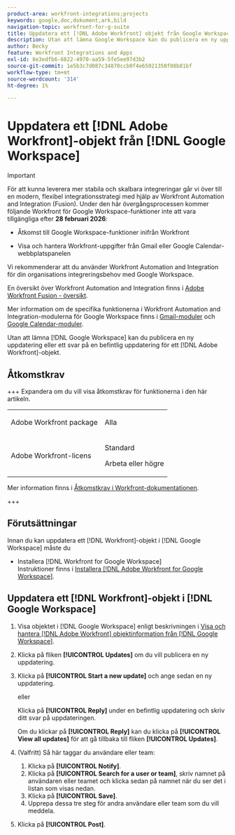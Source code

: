 ```yaml
---
product-area: workfront-integrations;projects
keywords: google,doc,dokument,ark,bild
navigation-topic: workfront-for-g-suite
title: Uppdatera ett [!DNL Adobe Workfront] objekt från Google Workspace
description: Utan att lämna Google Workspace kan du publicera en ny uppdatering eller ett svar på en befintlig uppdatering för ett [!DNL Adobe Workfront] objekt.
author: Becky
feature: Workfront Integrations and Apps
exl-id: 8e3edfb6-6822-4970-aa59-5fe5ee97d3b2
source-git-commit: 1e5b3c7d087c34870ccb0f4e65021358f08b81bf
workflow-type: tm+mt
source-wordcount: '314'
ht-degree: 1%

---
```


# Uppdatera ett [!DNL Adobe Workfront]-objekt från [!DNL Google Workspace]

>[!IMPORTANT]
>
>För att kunna leverera mer stabila och skalbara integreringar går vi över till en modern, flexibel integrationsstrategi med hjälp av Workfront Automation and Integration (Fusion). Under den här övergångsprocessen kommer följande Workfront för Google Workspace-funktioner inte att vara tillgängliga efter **28 februari 2026**:
>
>* Åtkomst till Google Workspace-funktioner inifrån Workfront
>
>* Visa och hantera Workfront-uppgifter från Gmail eller Google Calendar-webbplatspanelen
>
>Vi rekommenderar att du använder Workfront Automation and Integration för din organisations integreringsbehov med Google Workspace.
>
>En översikt över Workfront Automation and Integration finns i [Adobe Workfront Fusion - översikt](https://experienceleague.adobe.com/en/docs/workfront-fusion/using/get-started-with-fusion/understand-workfront-fusion/workfront-fusion-overview).
>
>Mer information om de specifika funktionerna i Workfront Automation and Integration-modulerna för Google Workspace finns i [Gmail-moduler](https://experienceleague.adobe.com/en/docs/workfront-fusion/using/references/apps-and-their-modules/third-party-app-connectors/gmail-modules) och [Google Calendar-moduler](https://experienceleague.adobe.com/en/docs/workfront-fusion/using/references/apps-and-their-modules/third-party-app-connectors/google-calendar-modules).

Utan att lämna [!DNL Google Workspace] kan du publicera en ny uppdatering eller ett svar på en befintlig uppdatering för ett [!DNL Adobe Workfront]-objekt.

## Åtkomstkrav

+++ Expandera om du vill visa åtkomstkrav för funktionerna i den här artikeln.

<table style="table-layout:auto"> 
 <col> 
 <col> 
 <tbody> 
  <tr> 
   <td role="rowheader">Adobe Workfront package</td> 
   <td> <p>Alla</p> </td> 
  </tr> 
  <tr> 
   <td role="rowheader">Adobe Workfront-licens</td> 
   <td> <p>Standard</p><p>Arbeta eller högre</p>
  </tr> 
 </tbody> 
</table>

Mer information finns i [Åtkomstkrav i Workfront-dokumentationen](/help/quicksilver/administration-and-setup/add-users/access-levels-and-object-permissions/access-level-requirements-in-documentation.md).

+++

## Förutsättningar

Innan du kan uppdatera ett [!DNL Workfront]-objekt i [!DNL Google Workspace] måste du

* Installera [!DNL Workfront for Google Workspace]\
   Instruktioner finns i [Installera [!DNL Adobe Workfront for Google Workspace]](../../workfront-integrations-and-apps/workfront-for-g-suite/install-workfront-for-gsuite.md).

## Uppdatera ett [!DNL Workfront]-objekt i [!DNL Google Workspace]

1. Visa objektet i [!DNL Google Workspace] enligt beskrivningen i [Visa och hantera [!DNL Adobe Workfront] objektinformation från [!DNL Google Workspace]](../../workfront-integrations-and-apps/workfront-for-g-suite/view-manage-work-item-details-in-gsuite.md).

1. Klicka på fliken **[!UICONTROL Updates]** om du vill publicera en ny uppdatering.
1. Klicka på **[!UICONTROL Start a new update]** och ange sedan en ny uppdatering.

   eller

   Klicka på **[!UICONTROL Reply]** under en befintlig uppdatering och skriv ditt svar på uppdateringen.

   Om du klickar på **[!UICONTROL Reply]** kan du klicka på **[!UICONTROL View all updates]** för att gå tillbaka till fliken **[!UICONTROL Updates]**.

1. (Valfritt) Så här taggar du användare eller team:

   1. Klicka på **[!UICONTROL Notify]**.
   1. Klicka på **[!UICONTROL Search for a user or team]**, skriv namnet på användaren eller teamet och klicka sedan på namnet när du ser det i listan som visas nedan.
   1. Klicka på **[!UICONTROL Save]**.
   1. Upprepa dessa tre steg för andra användare eller team som du vill meddela.

1. Klicka på **[!UICONTROL Post]**.
